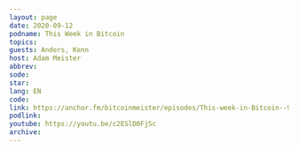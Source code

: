 ```yaml
---
layout: page
date: 2020-09-12
podname: This Week in Bitcoin
topics: 
guests: Anders, Kenn
host: Adam Meister
abbrev: 
sode: 
star: 
lang: EN
code: 
link: https://anchor.fm/bitcoinmeister/episodes/This-week-in-Bitcoin--9-11-2020--Blacklist--SushiSwap--Belarus--UBI--Yearn-finance--inflation--hyperbitcoinization-ejg3mj
podlink: 
youtube: https://youtu.be/c2ESlD0FjSc
archive: 
---
```

